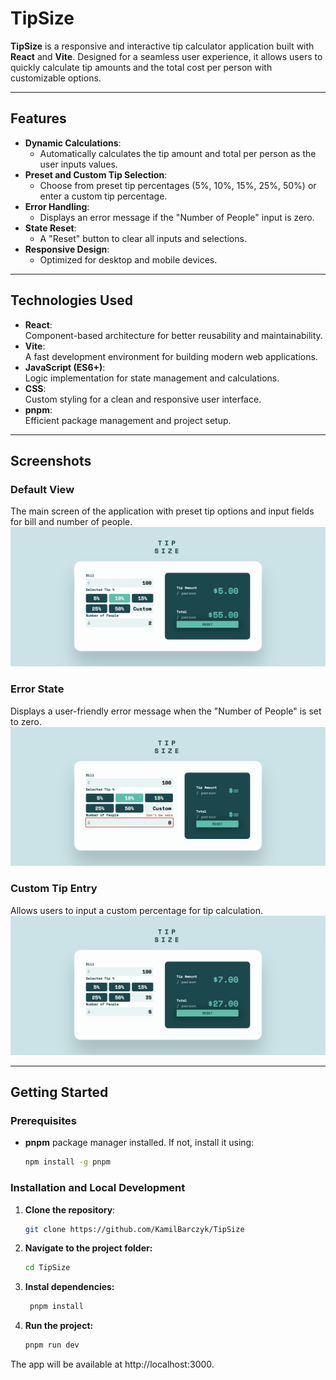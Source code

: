 # TipSize

**TipSize** is a responsive and interactive tip calculator application built with **React** and **Vite**. Designed for a seamless user experience, it allows users to quickly calculate tip amounts and the total cost per person with customizable options.

---

## **Features**
- **Dynamic Calculations**: 
  - Automatically calculates the tip amount and total per person as the user inputs values.
- **Preset and Custom Tip Selection**: 
  - Choose from preset tip percentages (5%, 10%, 15%, 25%, 50%) or enter a custom tip percentage.
- **Error Handling**:
  - Displays an error message if the "Number of People" input is zero.
- **State Reset**:
  - A "Reset" button to clear all inputs and selections.
- **Responsive Design**:
  - Optimized for desktop and mobile devices.

---

## **Technologies Used**
- **React**:  
  Component-based architecture for better reusability and maintainability.
- **Vite**:  
  A fast development environment for building modern web applications.
- **JavaScript (ES6+)**:  
  Logic implementation for state management and calculations.
- **CSS**:  
  Custom styling for a clean and responsive user interface.
- **pnpm**:  
  Efficient package management and project setup.

---

## **Screenshots**

### **Default View**
The main screen of the application with preset tip options and input fields for bill and number of people.
![Default View](./src/assets/default-view.png)

### **Error State**
Displays a user-friendly error message when the "Number of People" is set to zero.
![Error State](./src/assets/error-state.png)

### **Custom Tip Entry**
Allows users to input a custom percentage for tip calculation.
![Custom Tip Entry](./src/assets/custom-tip-entry.png)

---

## **Getting Started**

### **Prerequisites**
- **pnpm** package manager installed. If not, install it using:
  ```bash
  npm install -g pnpm
  
### Installation and Local Development
1. **Clone the repository**:
   ```bash
   git clone https://github.com/KamilBarczyk/TipSize

2. **Navigate to the project folder:**
   ```bash
   cd TipSize

3. **Instal dependencies:**
   ```bash
    pnpm install

4. **Run the project:**
   ```bash
   pnpm run dev
   
The app will be available at http://localhost:3000.